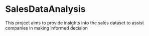 # SalesDataAnalysis
This project aims to provide insights into the sales dataset to assist companies in making informed decision
